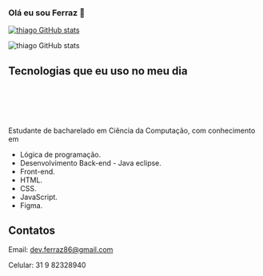 ### Olá eu sou Ferraz 👋
[![thiago GitHub stats](https://img.shields.io/badge/LinkedIn-0077B5?style=for-the-badge&logo=linkedin&logoColor=white)](https://www.linkedin.com/in/thiago-ferraz-2b3593299/)

![thiago GitHub stats](https://github-readme-stats.vercel.app/api?username=Thiagoferrazlopes&show_icons=true&theme=tokyonight)


## Tecnologias que eu uso no meu dia 

<div style="display: inline_block"><br/>



<img align= "center" alt="" src="https://img.shields.io/badge/HTML5-E34F26?style=for-the-badge&logo=html5&logoColor=white"/>


<img align= "center" alt="" src="https://img.shields.io/badge/CSS-239120?&style=for-the-badge&logo=css3&logoColor=white"/>


<img align= "center" alt="" src="https://img.shields.io/badge/JavaScript-F7DF1E?style=for-the-badge&logo=javascript&logoColor=black"/>


<img align= "center" alt="" src="https://img.shields.io/badge/Java-ED8B00?style=for-the-badge&logo=openjdk&logoColor=white"/>

</div><br/>

##
Estudante de bacharelado em Ciência da Computação, com conhecimento em 
- Lógica de programação.
- Desenvolvimento Back-end - Java eclipse.
- Front-end. 
- HTML.
- CSS.
- JavaScript.
- Figma.
## Contatos
Email: dev.ferraz86@gmail.com

Celular: 31 9 82328940
